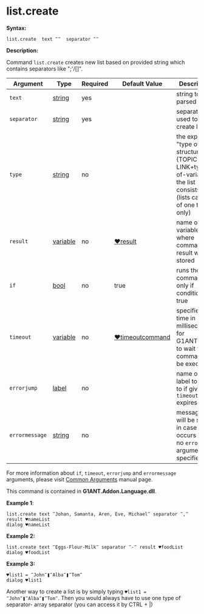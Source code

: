 # list.create

**Syntax:**

```G1ANT
list.create  text ‴‴  separator ‴‴
```

**Description:**

Command `list.create` creates new list based on provided string which contains separators like \";'/[]\".

| Argument | Type | Required | Default Value | Description |
| -------- | ---- | -------- | ------------- | ----------- |
|`text`| [string](https://github.com/G1ANT-Robot/G1ANT.Manual/blob/master/G1ANT-Language/Structures/string.md)  | yes |  | string to be parsed to list |
|`separator`| [string](https://github.com/G1ANT-Robot/G1ANT.Manual/blob/master/G1ANT-Language/Structures/string.md)  | yes|  | separator used to create list |
|`type`| [string](https://github.com/G1ANT-Robot/G1ANT.Manual/blob/master/G1ANT-Language/Structures/string.md)  | no |  | the expected "type of structure":{TOPIC-LINK+types-of-variables} the list consists of  (lists can be of one type only) |
|`result`| [variable](https://github.com/G1ANT-Robot/G1ANT.Manual/blob/master/G1ANT-Language/Special-Characters/variable.md)  | no | [♥result](https://github.com/G1ANT-Robot/G1ANT.Manual/blob/master/G1ANT-Language/Common-Arguments.md)  | name of variable where command's result will be stored |
|`if`| [bool](https://github.com/G1ANT-Robot/G1ANT.Manual/blob/master/G1ANT-Language/Structures/bool.md) | no | true | runs the command only if condition is true |
|`timeout`| [variable](https://github.com/G1ANT-Robot/G1ANT.Manual/blob/master/G1ANT-Language/Special-Characters/variable.md) | no | [♥timeoutcommand](https://github.com/G1ANT-Robot/G1ANT.Manual/blob/master/G1ANT-Language/Variables/Special-Variables.md)  | specifies time in milliseconds for G1ANT.Robot to wait for the command to be executed |
|`errorjump` | [label](https://github.com/G1ANT-Robot/G1ANT.Manual/blob/master/G1ANT-Language/Structures/label.md) | no | | name of the label to jump to if given `timeout` expires |
|`errormessage`| [string](https://github.com/G1ANT-Robot/G1ANT.Manual/blob/master/G1ANT-Language/Structures/string.md) | no |  | message that will be shown in case error occurs and no `errorjump` argument is specified |

For more information about `if`, `timeout`, `errorjump` and `errormessage` arguments, please visit [Common Arguments](https://github.com/G1ANT-Robot/G1ANT.Manual/blob/master/G1ANT-Language/Common-Arguments.md)  manual page.

This command is contained in **G1ANT.Addon.Language.dll**.

**Example 1**:

```G1ANT
list.create text ‴Johan, Samanta, Aren, Eve, Michael‴ separator ‴,‴ result ♥nameList
dialog ♥nameList
```

**Example 2:**

```G1ANT
list.create text ‴Eggs-Flour-Milk‴ separator ‴-‴ result ♥foodList
dialog ♥foodList
```

**Example 3:**

```G1ANT
♥list1 = ‴John‴❚‴Alba‴❚‴Tom‴
dialog ♥list1
```

Another way to create a list is  by simply typing `♥list1 = ‴John‴❚‴Alba‴❚‴Tom‴`.
Then you would always have to use one type of separator- array separator (you can access it by CTRL + |)
